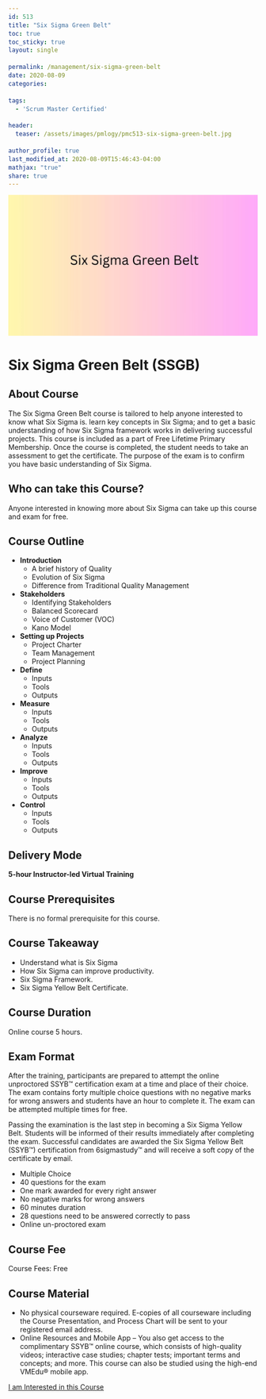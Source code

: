 ```yaml
---
id: 513    
title: "Six Sigma Green Belt"
toc: true
toc_sticky: true
layout: single

permalink: /management/six-sigma-green-belt
date: 2020-08-09
categories:

tags: 
  - 'Scrum Master Certified'

header:
  teaser: /assets/images/pmlogy/pmc513-six-sigma-green-belt.jpg

author_profile: true
last_modified_at: 2020-08-09T15:46:43-04:00
mathjax: "true"
share: true
---
```


![Six Sigma Green Belt](/assets/images/pmlogy/pmc513-six-sigma-green-belt.jpg)

# Six Sigma Green Belt (SSGB)

## About Course
The Six Sigma Green Belt course is tailored to help anyone interested to know what Six Sigma is. learn key concepts in Six Sigma; and to get a basic understanding of how Six Sigma framework works in delivering successful projects. This course is included as a part of Free Lifetime Primary Membership. Once the course is completed, the student needs to take an assessment to get the certificate. The purpose of the exam is to confirm you have basic understanding of Six Sigma.

## Who can take this Course?
Anyone interested in knowing more about Six Sigma can take up this course and exam for free.

## Course Outline
*   **Introduction**
    *   A brief history of Quality
    *   Evolution of Six Sigma
    *   Difference from Traditional Quality Management
*   **Stakeholders**
    *   Identifying Stakeholders
    *   Balanced Scorecard
    *   Voice of Customer (VOC)
    *   Kano Model
*   **Setting up Projects**
    *   Project Charter
    *   Team Management
    *   Project Planning
*   **Define**
    *   Inputs
    *   Tools
    *   Outputs
*   **Measure**
    *   Inputs
    *   Tools
    *   Outputs
*   **Analyze**
    *   Inputs
    *   Tools
    *   Outputs
*   **Improve**
    *   Inputs
    *   Tools
    *   Outputs
*   **Control**
    *   Inputs
    *   Tools
    *   Outputs


## Delivery Mode
**5-hour Instructor-led Virtual Training**

## Course Prerequisites
There is no formal prerequisite for this course.

## Course Takeaway
*   Understand what is Six Sigma
*   How Six Sigma can improve productivity.
*   Six Sigma Framework.
*   Six Sigma Yellow Belt Certificate.

## Course Duration

Online course 5 hours.

## Exam Format
After the training, participants are prepared to attempt the online unproctored SSYB™ certification exam at a time and place of their choice. The exam contains forty multiple choice questions with no negative marks for wrong answers and students have an hour to complete it. The exam can be attempted multiple times for free.

Passing the examination is the last step in becoming a Six Sigma Yellow Belt. Students will be informed of their results immediately after completing the exam. Successful candidates are awarded the Six Sigma Yellow Belt (SSYB™) certification from 6sigmastudy™ and will receive a soft copy of the certificate by email.

*   Multiple Choice
*   40 questions for the exam
*   One mark awarded for every right answer
*   No negative marks for wrong answers
*   60 minutes duration
*   28 questions need to be answered correctly to pass
*   Online un-proctored exam

## Course Fee
Course Fees: Free

## Course Material
*   No physical courseware required. E-copies of all courseware including the Course Presentation, and Process Chart will be sent to your registered email address. 
*   Online Resources and Mobile App – You also get access to the complimentary SSYB™ online course, which consists of high-quality videos; interactive case studies; chapter tests; important terms and concepts; and more. This course can also be studied using the high-end VMEdu® mobile app.

[I am Interested in this Course](https://dasarpai.com/forms/course-interest/)